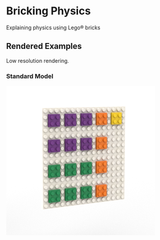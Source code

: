 # Bricking Physics

Explaining physics using Lego® bricks

## Rendered Examples

Low resolution rendering.

### Standard Model

![standard model](rendered/standard-model-white-400.png)
